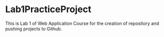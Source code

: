 # Lab1PracticeProject
This is Lab 1 of Web Application Course for the creation of repository and pushing projects to Github.
